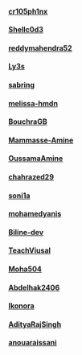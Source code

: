 #### [cr105ph1nx](https://github.com/cr105ph1nx)

#### [Shellc0d3](https://github.com/shellc0d3)

#### [reddymahendra52](https://github.com/reddymahendra52)

#### [Ly3s](https://github.com/Qtty)

#### [sabring](https://github.com/sabrina368)

#### [melissa-hmdn](https://github.com/melissa-hmnd)

#### [BouchraGB](https://github.com/BouchraGB)

#### [Mammasse-Amine](https://github.com/MammasseAmine)

#### [OussamaAmine](https://github.com/OussamaAmine)

#### [chahrazed29](https://github.com/chahrazed29)

#### [soni1a](https://github.com/soni1a)

#### [mohamedyanis](https://github.com/mohamedyanis)

#### [Biline-dev](https://github.com/Biline-dev)

#### [TeachViusal](https://github.com/TeachViusal)

#### [Moha504](https://github.com/Moha504)

#### [Abdelhak2406](https://github.com/abdelhak2406)

#### [Ikonora](https://github.com/Ikonora)

#### [AdityaRajSingh](https://github.com/AdityaRajSingh)

#### [anouaraissani](https://github.com/anouaraissani)


